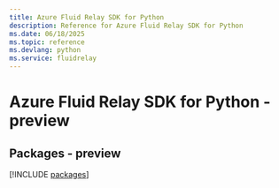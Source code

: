 ```yaml
---
title: Azure Fluid Relay SDK for Python
description: Reference for Azure Fluid Relay SDK for Python
ms.date: 06/18/2025
ms.topic: reference
ms.devlang: python
ms.service: fluidrelay
---
```

# Azure Fluid Relay SDK for Python - preview
## Packages - preview
[!INCLUDE [packages](fluid-relay-index.md)]
